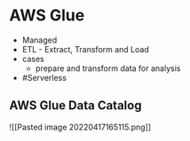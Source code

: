 # AWS Glue
- Managed
- ETL - Extract, Transform and Load
- cases
	- prepare and  transform data for analysis
- #Serverless 

## AWS Glue Data Catalog
![[Pasted image 20220417165115.png]]